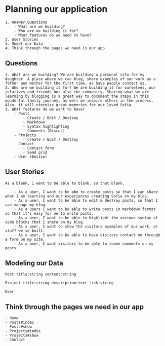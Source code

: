 # Planning our application
	
	1. Answer Questions
		- What are we building?
		- Who are we building it for?
		- What features do we need to have?
	2. User Stories
	3. Model our Data
	4. Think through the pages we need in our app

## Questions

	1. What are we building? We are building a personal site for my daughter. A place where we can blog, share examples of our work as a father and mother for the first time, as have people contact us.
	2. Who are we building it for? We are building it for ourselves, our relatives and friends but also the community. Sharing what we are learning by blogging is a great way to document the steps in this wonderful family journey, as well we inspire others in the process. Also, it will eternize great memories for our loved Sofia.
	3. What features do we want to have?
		- Posts
			- Create / Edit / Destroy
			- Markdown
			- Syntax highlighting
			- Comments (Discus)
		- Projects
			- Create / Edit / Destroy
		- Contact
			- Contact form
			- Send grid
		- User (Devise)		

## User Stories
	
	As a blank, I want to be able to blank, so that blank.
	
		- As a user, I want to be abe to create posts so that I can share what I am learning and our experiences creating Sofia on my blog.
		- As a user, I want to be able to edit & destroy posts, so that I can manage my blog.
		- As a users I want to be able to write posts in markdown format so that it’s easy for me to write posts.
		- As a user, I want to be able to highlight the various syntax of code blocks that I share on my blog.
		- As a user, I want to show the visitors examples of our work, or stuff we've built.
		- As a user, I want to be able to have visitors contact me through a form on my site.
		- As a user, I want visitors to be able to leave comments on my posts.
		
## Modeling our Data

	Post title:string content:string
	
	Project title:string description:text link:string
	
	User
	
## Think through the pages we need in our app

	- Home
	- Posts#index
	- Posts#show
	- Projects#index
	- Projects#show
	- Contact
	